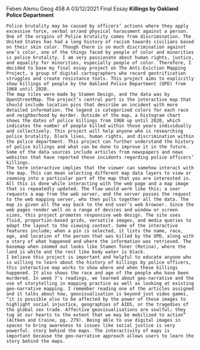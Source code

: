 Feben Alemu
Geog 458 A
03/12/2021
Final Essay
                                        **Killings by Oakland Police Department**
                                       
    Police brutality may be caused by officers’ actions where they apply excessive force, verbal or/and physical harassment against a person. One of the origins of Police brutality comes from discrimination. The United States has had a long history of racism towards civilians based on their skin color. Though there is so much discrimination against one’s color, one of the things faced by people of color and minorities is police brutality. I am very passionate about human rights, justice, and equality for minorities, especially people of color. Therefore, I decided to base my final essay project on The Anti-Eviction Mapping Project, a group of digital cartographers who record gentrification struggles and create resistance tools. This project aims to explicitly show killings of people by the Oakland Police Department (OPD) from 1968 until 2020. 
    The map tiles were made by Stamen Design, and the data was by OpenStreetMap. The project’s central part is the interactive map that should include location pins that describe an incident with more detailed information. The legend is categorized colors for each race and neighborhood by murder. Outside of the map, a histogram chart shows the dates of police killings from 1968 up until 2020, which indicates the number of people killed within those years individually and collectively. This project will help anyone who is researching police brutality, black lives, human rights, and discrimination within the police department. This project can further understand the history of police killings and what can be done to improve it in the future. Some of the data sources include articles from newspapers and news websites that have reported these incidents regarding police officers’ killings.  
    The term interactive implies that the viewer can somehow interact with the map. This can mean selecting different map data layers to view or zooming into a particular part of the map that you are interested in. All this is done while interacting with the web page and a map image that is repeatedly updated. The flow would work like this; a user requests a map from the web server, and the server passes the request to the web mapping server, who then pulls together all the data. The map is given all the way back to the end user’s web browser. Since the web pages render well on a range of devices and window or screen sizes, this project promotes responsive web design. The site uses fluid, proportion-based grids, versatile images, and media queries to adapt the layout to the viewing context. Some of the interactive features include; when a pin is selected, it lists the name, race, age, and location of the person that was killed by the OPD, along with a story of what happened and where the information was retrieved. The basemap when zoomed out looks like Stamen Toner (Retina), where the land is white and the rest like body water is black. 
    I believe this project is important and helpful to educate anyone who is willing to learn about the history of killings by police officers, this interactive map works to show where and when these killings happened. It also shows the race and age of the people who have been murdered. In week 7’s readings, we learned about geo-narrative and the use of storytelling in mapping practice as well as looking at existing geo-narrative mapping. I remember reading one of the articles assigned and it talks about how, geovisualisation is beyond just video games, “it is possible also to be affected by the power of those images to highlight social injustice, geographies of AIDS, or the tragedies of the global sex trade. Affective geovisualisations are soulful; they tug at our hearts to the extent that we may be mobilized to action” (Aitken and Craine, pg. 279). Being able to use digital images in spaces to bring awareness to issues like social justice is very powerful. story behind the maps. The interactivity of maps is important because the geo-narrative approach allows users to learn the story behind the maps.

                                       
